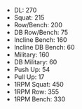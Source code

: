 * DL: 270
*  Squat: 215
*  Row/Bench: 200
*  DB Row/Bench: 75
*  Incline Bench: 160
*  Incline DB Bench: 60
*  Military: 160
*  DB Military: 60
*  Push Up: 54
*  Pull Up: 17
*  1RPM Squat: 450
*  1RPM Row: 355
*  1RPM Bench: 330
